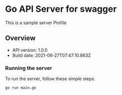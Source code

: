 # Go API Server for swagger

This is a sample server Profile

## Overview

- API version: 1.0.0
- Build date: 2021-06-27T07:47:10.863Z

### Running the server

To run the server, follow these simple steps:

```
go run main.go
```
